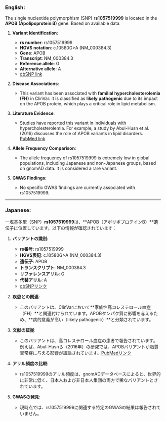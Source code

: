 ### English:
The single nucleotide polymorphism (SNP) **rs1057519999** is located in the **APOB (Apolipoprotein B)** gene. Based on available data:

1. **Variant Identification**:
   - **rs number**: rs1057519999
   - **HGVS notation**: c.10580G>A (NM_000384.3)
   - **Gene**: APOB
   - **Transcript**: NM_000384.3  
   - **Reference allele**: G  
   - **Alternative allele**: A  
   - [dbSNP link](https://www.ncbi.nlm.nih.gov/snp/rs1057519999)

2. **Disease Associations**:
   - This variant has been associated with **familial hypercholesterolemia (FH)** in ClinVar. It is classified as **likely pathogenic** due to its impact on the APOB protein, which plays a critical role in lipid metabolism.

3. **Literature Evidence**:
   - Studies have reported this variant in individuals with hypercholesterolemia. For example, a study by Abul-Husn et al. (2016) discusses the role of APOB variants in lipid disorders. [PubMed link](https://pubmed.ncbi.nlm.nih.gov/27153788/)

4. **Allele Frequency Comparison**:
   - The allele frequency of rs1057519999 is extremely low in global populations, including Japanese and non-Japanese groups, based on gnomAD data. It is considered a rare variant.

5. **GWAS Findings**:
   - No specific GWAS findings are currently associated with rs1057519999.

---

### Japanese:
一塩基多型（SNP）**rs1057519999**は、**APOB（アポリポプロテインB）**遺伝子に位置しています。以下の情報が確認されています：

1. **バリアントの識別**:
   - **rs番号**: rs1057519999
   - **HGVS表記**: c.10580G>A (NM_000384.3)
   - **遺伝子**: APOB
   - **トランスクリプト**: NM_000384.3  
   - **リファレンスアリル**: G  
   - **代替アリル**: A  
   - [dbSNPリンク](https://www.ncbi.nlm.nih.gov/snp/rs1057519999)

2. **疾患との関連**:
   - このバリアントは、ClinVarにおいて**家族性高コレステロール血症（FH）**と関連付けられています。APOBタンパク質に影響を与えるため、**病的意義が高い（likely pathogenic）**と分類されています。

3. **文献の証拠**:
   - このバリアントは、高コレステロール血症の患者で報告されています。例えば、Abul-Husnら（2016年）の研究では、APOBバリアントが脂質異常症に与える影響が議論されています。[PubMedリンク](https://pubmed.ncbi.nlm.nih.gov/27153788/)

4. **アリル頻度の比較**:
   - rs1057519999のアリル頻度は、gnomADデータベースによると、世界的に非常に低く、日本人および非日本人集団の両方で稀なバリアントとされています。

5. **GWASの発見**:
   - 現時点では、rs1057519999に関連する特定のGWASの結果は報告されていません。

